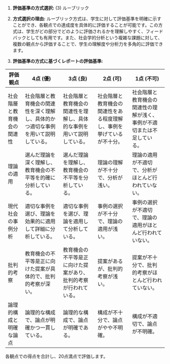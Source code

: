 1. **評価基準の方式選択:** (3) ルーブリック

2. **方式選択の理由:** 
   ルーブリック方式は、学生に対して評価基準を明確に示すことができ、各観点での達成度を具体的に評価することが可能です。この方式は、学生がどの部分でどのように評価されるかを理解しやすく、フィードバックとしても有用です。また、社会学的分析という複雑な課題に対して、複数の観点から評価することで、学生の理解度や分析力を多角的に評価できます。

3. **評価基準の方式に基づくレポートの評価基準:**

| 評価観点             | 4点 (優)                                                                 | 3点 (良)                                                               | 2点 (可)                                                               | 1点 (不可)                                                             |
|----------------------|--------------------------------------------------------------------------|------------------------------------------------------------------------|------------------------------------------------------------------------|------------------------------------------------------------------------|
| 社会階層と教育機会の関連性 | 社会階層と教育機会の関連性を深く理解し、具体的かつ適切な事例を用いて説明している。 | 社会階層と教育機会の関連性を理解し、具体的な事例を用いて説明している。 | 社会階層と教育機会の関連性をある程度理解し、事例を挙げているが不十分。 | 社会階層と教育機会の関連性の理解が浅く、事例が不適切または不足している。 |
| 理論の適用           | 選んだ理論を深く理解し、教育機会の不平等を的確に分析している。             | 選んだ理論を理解し、教育機会の不平等を分析している。                   | 理論の理解が不十分で、分析が浅い。                                     | 理論の適用が不適切で、分析がほとんど行われていない。                   |
| 現代社会の事例分析   | 適切な事例を選び、理論を効果的に適用して詳細に分析している。               | 適切な事例を選び、理論を適用して分析している。                         | 事例の選択が不十分で、理論の適用が浅い。                               | 事例の選択が不適切で、理論の適用がほとんど行われていない。             |
| 批判的考察           | 教育機会の不平等是正に向けた提案が具体的で、批判的考察が深い。             | 教育機会の不平等是正に向けた提案があり、批判的考察が行われている。     | 提案があるが、批判的考察が浅い。                                       | 提案が不十分で、批判的考察がほとんど行われていない。                   |
| 論理的構成と明確な論点 | 論理的な構成で、論点が明確かつ一貫している。                               | 論理的な構成で、論点が明確である。                                     | 構成が不十分で、論点がやや不明確。                                     | 構成が不適切で、論点が不明確。                                         |

各観点での得点を合計し、20点満点で評価します。